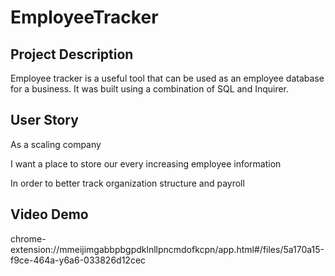# EmployeeTracker

## Project Description
Employee tracker is a useful tool that can be used as an employee database for a business. It was built using a combination of SQL and Inquirer. 

## User Story
As a scaling company

I want a place to store our every increasing employee information

In order to better track organization structure and payroll

## Video Demo

chrome-extension://mmeijimgabbpbgpdklnllpncmdofkcpn/app.html#/files/5a170a15-f9ce-464a-y6a6-033826d12cec
